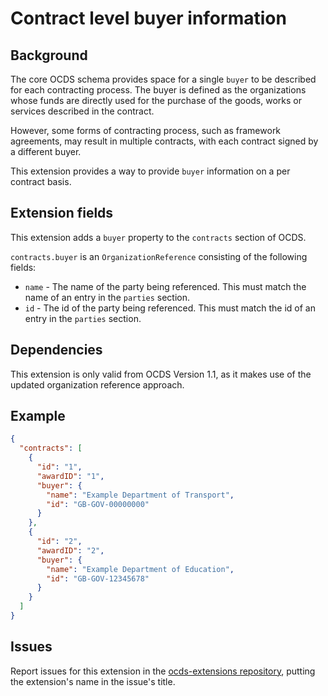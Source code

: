 # Contract level buyer information

## Background

The core OCDS schema provides space for a single `buyer` to be described for each contracting process. The buyer is defined as the organizations whose funds are directly used for the purchase of the goods, works or services described in the contract.

However, some forms of contracting process, such as framework agreements, may result in multiple contracts, with each contract signed by a different buyer.

This extension provides a way to provide `buyer` information on a per contract basis.

## Extension fields

This extension adds a `buyer` property to the `contracts` section of OCDS.

`contracts.buyer` is an `OrganizationReference` consisting of the following fields:

* `name` - The name of the party being referenced. This must match the name of an entry in the `parties` section.
* `id` - The id of the party being referenced. This must match the id of an entry in the `parties` section.

## Dependencies

This extension is only valid from OCDS Version 1.1, as it makes use of the updated organization reference approach.

## Example

```json
{
  "contracts": [
    {
      "id": "1",
      "awardID": "1",
      "buyer": {
        "name": "Example Department of Transport",
        "id": "GB-GOV-00000000"
      }
    },
    {
      "id": "2",
      "awardID": "2",
      "buyer": {
        "name": "Example Department of Education",
        "id": "GB-GOV-12345678"
      }
    }
  ]
}
```

## Issues

Report issues for this extension in the [ocds-extensions repository](https://github.com/open-contracting/ocds-extensions/issues), putting the extension's name in the issue's title.
